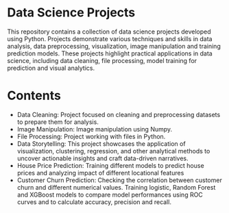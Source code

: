 # Data Science Projects
This repository contains a collection of data science projects developed using Python. Projects demonstrate various techniques and skills in data analysis, data preprocessing, visualization, image manipulation and training prediction models. These projects highlight practical applications in data science, including data cleaning, file processing, model training for prediction and visual analytics.
# Contents
- Data Cleaning: Project focused on cleaning and preprocessing datasets to prepare them for analysis.
- Image Manipulation: Image manipulation using Numpy.
- File Processing: Project working with files in Python.
- Data Storytelling: This project showcases the application of visualization, clustering, regression, and other analytical methods to uncover actionable insights and craft data-driven narratives.
- House Price Prediction: Training different models to predict house prices and analyzing impact of different locational features
- Customer Churn Prediction: Checking the correlation between customer churn and different numerical values. Training logistic, Random Forest and XGBoost models to compare model performances using ROC curves and to calculate accuracy, precision and recall.
